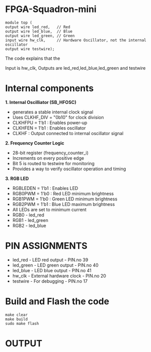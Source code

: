 # FPGA-Squadron-mini
    module top (
    output wire led_red,   // Red
    output wire led_blue,  // Blue
    output wire led_green, // Green
    input wire hw_clk,     // Hardware Oscillator, not the internal oscillator
    output wire testwire);
The code explains that the 

Input is hw_clk, Outputs are led_red,led_blue,led_green and testwire

# Internal components

**1. Internal Oscilliator (SB_HFOSC)**
 * generates a stable internal clock signal
 * Uses CLKHF_DIV = "0b10" for clock division
 * CLKHFPU = 1'b1 : Enables power-up
 * CLKHFEN = 1'b1 : Enables oscillator
 * CLKHF : Output connected to internal oscillator signal

**2. Frequency Counter Logic**
 * 28-bit register (frequency_counter_i)
 *  Increments on every positive edge
 *  Bit 5 is routed to testwire for monitoring
 *  Provides a way to verify oscillator operation and timing

**3. RGB LED**
 * RGBLEDEN = 1'b1 : Enables LED
 * RGB0PWM = 1'b0 : Red LED minimum brightness
 * RGB1PWM = 1'b0 : Green LED minimum brightness
 * RGB2PWM = 1'b1 : Blue LED maximum brightness
 * All LEDs are set to minimum current
 * RGB0 - led_red
 * RGB1 - led_green
 * RGB2 - led_blue

# PIN ASSIGNMENTS
 * led_red - LED red output - PIN.no 39
 * led_green - LED green output - PIN.no 40
 * led_blue - LED blue output - PIN.no 41
 * hw_clk - External hardware clock - PIN.no 20
 * testwire - For debugging - PIN.no 17

# Build and Flash the code
    make clear
    make build 
    sudo make flash

# OUTPUT


